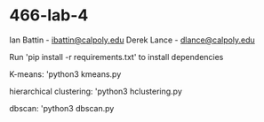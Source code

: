 # 466-lab-4

Ian Battin - ibattin@calpoly.edu
Derek Lance - dlance@calpoly.edu

Run 'pip install -r requirements.txt' to install dependencies

K-means: 'python3 kmeans.py <filename> <number of clusters>

hierarchical clustering: 'python3 hclustering.py <filename> <optional threshold>

dbscan: 'python3 dbscan.py <filename> <epsilon> <minimum number of points>